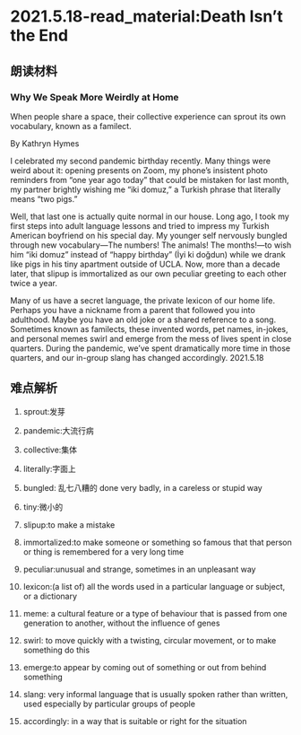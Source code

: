 # 2021.5.18-read_material:Death Isn’t the End

## 朗读材料

### Why We Speak More Weirdly at Home

When people share a space, their collective experience can sprout its own vocabulary, known as a familect.

By Kathryn Hymes

I celebrated my second pandemic birthday recently. Many things were weird about it: opening presents on Zoom, my phone’s insistent photo reminders from “one year ago today” that could be mistaken for last month, my partner brightly wishing me “iki domuz,” a Turkish phrase that literally means “two pigs.”

Well, that last one is actually quite normal in our house. Long ago, I took my first steps into adult language lessons and tried to impress my Turkish American boyfriend on his special day. My younger self nervously bungled through new vocabulary—The numbers! The animals! The months!—to wish him “iki domuz” instead of “happy birthday” (İyi ki doğdun) while we drank like pigs in his tiny apartment outside of UCLA. Now, more than a decade later, that slipup is immortalized as our own peculiar greeting to each other twice a year.

Many of us have a secret language, the private lexicon of our home life. Perhaps you have a nickname from a parent that followed you into adulthood. Maybe you have an old joke or a shared reference to a song. Sometimes known as familects, these invented words, pet names, in-jokes, and personal memes swirl and emerge from the mess of lives spent in close quarters. During the pandemic, we’ve spent dramatically more time in those quarters, and our in-group slang has changed accordingly.
2021.5.18

## 难点解析
1. sprout:发芽
2. pandemic:大流行病
3. collective:集体
4. literally:字面上 
5. bungled: 乱七八糟的 done very badly, in a careless or stupid way
6. tiny:微小的
7. slipup:to make a mistake
8. immortalized:to make someone or something so famous that that person or thing is remembered for a very long time
9. peculiar:unusual and strange, sometimes in an unpleasant way
10. lexicon:(a list of) all the words used in a particular language or subject, or a dictionary
11. meme: a cultural feature or a type of behaviour that is passed from one generation to another, without the influence of genes
12. swirl: to move quickly with a twisting, circular movement, or to make something do this
13. emerge:to appear by coming out of something or out from behind something

14. slang: very informal language that is usually spoken rather than written, used especially by particular groups of people
15. accordingly: in a way that is suitable or right for the situation